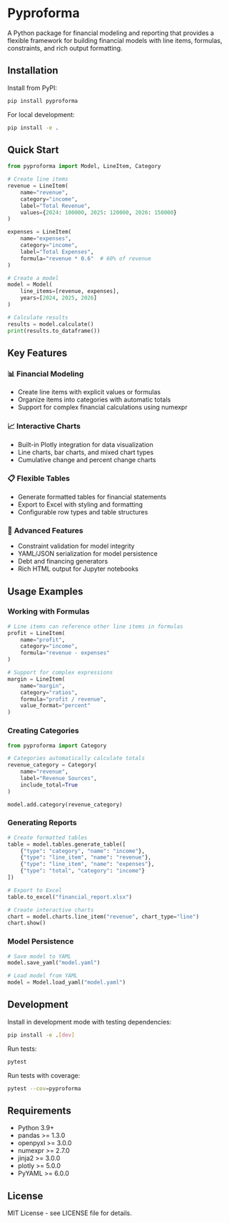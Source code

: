 # Pyproforma

A Python package for financial modeling and reporting that provides a flexible framework for building financial models with line items, formulas, constraints, and rich output formatting.

## Installation

Install from PyPI:

```bash
pip install pyproforma
```

For local development:

```bash
pip install -e .
```

## Quick Start

```python
from pyproforma import Model, LineItem, Category

# Create line items
revenue = LineItem(
    name="revenue",
    category="income",
    label="Total Revenue",
    values={2024: 100000, 2025: 120000, 2026: 150000}
)

expenses = LineItem(
    name="expenses", 
    category="income",
    label="Total Expenses",
    formula="revenue * 0.6"  # 60% of revenue
)

# Create a model
model = Model(
    line_items=[revenue, expenses],
    years=[2024, 2025, 2026]
)

# Calculate results
results = model.calculate()
print(results.to_dataframe())
```

## Key Features

### 📊 **Financial Modeling**
- Create line items with explicit values or formulas
- Organize items into categories with automatic totals
- Support for complex financial calculations using numexpr

### 📈 **Interactive Charts**
- Built-in Plotly integration for data visualization
- Line charts, bar charts, and mixed chart types
- Cumulative change and percent change charts

### 📋 **Flexible Tables**
- Generate formatted tables for financial statements
- Export to Excel with styling and formatting
- Configurable row types and table structures

### 🔧 **Advanced Features**
- Constraint validation for model integrity
- YAML/JSON serialization for model persistence
- Debt and financing generators
- Rich HTML output for Jupyter notebooks

## Usage Examples

### Working with Formulas

```python
# Line items can reference other line items in formulas
profit = LineItem(
    name="profit",
    category="income", 
    formula="revenue - expenses"
)

# Support for complex expressions
margin = LineItem(
    name="margin",
    category="ratios",
    formula="profit / revenue",
    value_format="percent"
)
```

### Creating Categories

```python
from pyproforma import Category

# Categories automatically calculate totals
revenue_category = Category(
    name="revenue",
    label="Revenue Sources",
    include_total=True
)

model.add.category(revenue_category)
```

### Generating Reports

```python
# Create formatted tables
table = model.tables.generate_table([
    {"type": "category", "name": "income"},
    {"type": "line_item", "name": "revenue"},
    {"type": "line_item", "name": "expenses"},
    {"type": "total", "category": "income"}
])

# Export to Excel
table.to_excel("financial_report.xlsx")

# Create interactive charts
chart = model.charts.line_item("revenue", chart_type="line")
chart.show()
```

### Model Persistence

```python
# Save model to YAML
model.save_yaml("model.yaml")

# Load model from YAML
model = Model.load_yaml("model.yaml")
```

## Development

Install in development mode with testing dependencies:

```bash
pip install -e .[dev]
```

Run tests:

```bash
pytest
```

Run tests with coverage:

```bash
pytest --cov=pyproforma
```

## Requirements

- Python 3.9+
- pandas >= 1.3.0
- openpyxl >= 3.0.0
- numexpr >= 2.7.0
- jinja2 >= 3.0.0
- plotly >= 5.0.0
- PyYAML >= 6.0.0

## License

MIT License - see LICENSE file for details.
